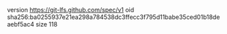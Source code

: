 version https://git-lfs.github.com/spec/v1
oid sha256:ba0255937e21ea298a784538dc3ffecc3f795d11babe35ced01b18deaebf5ac4
size 118
